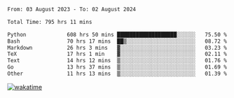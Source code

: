 <!--START_SECTION:waka-->

```txt
From: 03 August 2023 - To: 02 August 2024

Total Time: 795 hrs 11 mins

Python             608 hrs 50 mins ███████████████████░░░░░░   75.50 %
Bash               70 hrs 17 mins  ██▒░░░░░░░░░░░░░░░░░░░░░░   08.72 %
Markdown           26 hrs 3 mins   ▓░░░░░░░░░░░░░░░░░░░░░░░░   03.23 %
TeX                17 hrs 1 min    ▓░░░░░░░░░░░░░░░░░░░░░░░░   02.11 %
Text               14 hrs 12 mins  ▒░░░░░░░░░░░░░░░░░░░░░░░░   01.76 %
Go                 13 hrs 37 mins  ▒░░░░░░░░░░░░░░░░░░░░░░░░   01.69 %
Other              11 hrs 13 mins  ▒░░░░░░░░░░░░░░░░░░░░░░░░   01.39 %
```

<!--END_SECTION:waka-->
[![wakatime](https://wakatime.com/badge/user/5f89a63a-5294-4958-ad30-2b3455e63f2a.svg)](https://wakatime.com/@5f89a63a-5294-4958-ad30-2b3455e63f2a)
